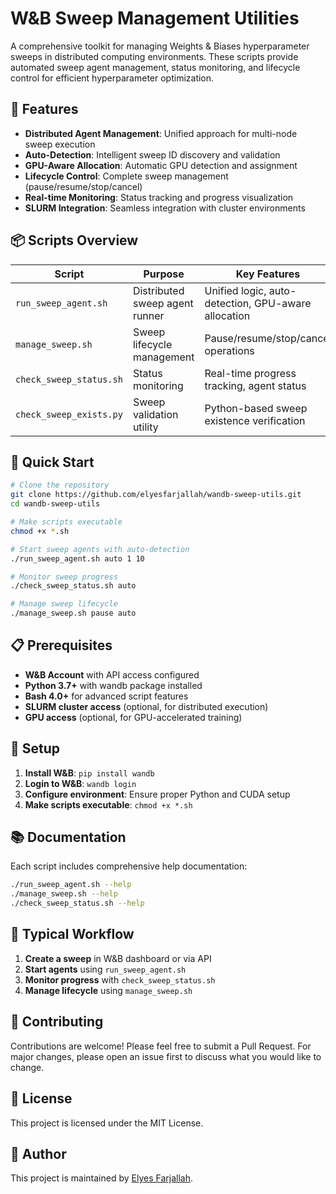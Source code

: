 # W&B Sweep Management Utilities

A comprehensive toolkit for managing Weights & Biases hyperparameter sweeps in distributed computing environments. These scripts provide automated sweep agent management, status monitoring, and lifecycle control for efficient hyperparameter optimization.

## 🚀 Features

- **Distributed Agent Management**: Unified approach for multi-node sweep execution
- **Auto-Detection**: Intelligent sweep ID discovery and validation
- **GPU-Aware Allocation**: Automatic GPU detection and assignment
- **Lifecycle Control**: Complete sweep management (pause/resume/stop/cancel)
- **Real-time Monitoring**: Status tracking and progress visualization
- **SLURM Integration**: Seamless integration with cluster environments

## 📦 Scripts Overview

| Script | Purpose | Key Features |
|--------|---------|--------------|
| `run_sweep_agent.sh` | Distributed sweep agent runner | Unified logic, auto-detection, GPU-aware allocation |
| `manage_sweep.sh` | Sweep lifecycle management | Pause/resume/stop/cancel operations |
| `check_sweep_status.sh` | Status monitoring | Real-time progress tracking, agent status |
| `check_sweep_exists.py` | Sweep validation utility | Python-based sweep existence verification |

## 🚀 Quick Start

```bash
# Clone the repository
git clone https://github.com/elyesfarjallah/wandb-sweep-utils.git
cd wandb-sweep-utils

# Make scripts executable
chmod +x *.sh

# Start sweep agents with auto-detection
./run_sweep_agent.sh auto 1 10

# Monitor sweep progress
./check_sweep_status.sh auto

# Manage sweep lifecycle
./manage_sweep.sh pause auto
```

## 📋 Prerequisites

- **W&B Account** with API access configured
- **Python 3.7+** with wandb package installed
- **Bash 4.0+** for advanced script features
- **SLURM cluster access** (optional, for distributed execution)
- **GPU access** (optional, for GPU-accelerated training)

## 🔧 Setup

1. **Install W&B**: `pip install wandb`
2. **Login to W&B**: `wandb login`
3. **Configure environment**: Ensure proper Python and CUDA setup
4. **Make scripts executable**: `chmod +x *.sh`

## 📚 Documentation

Each script includes comprehensive help documentation:

```bash
./run_sweep_agent.sh --help
./manage_sweep.sh --help
./check_sweep_status.sh --help
```

## 🔄 Typical Workflow

1. **Create a sweep** in W&B dashboard or via API
2. **Start agents** using `run_sweep_agent.sh`
3. **Monitor progress** with `check_sweep_status.sh`
4. **Manage lifecycle** using `manage_sweep.sh`

## 🤝 Contributing

Contributions are welcome! Please feel free to submit a Pull Request. For major changes, please open an issue first to discuss what you would like to change.

## 📄 License

This project is licensed under the MIT License.

## 👤 Author

This project is maintained by [Elyes Farjallah](https://github.com/elyesfarjallah).
